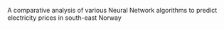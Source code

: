 A comparative analysis of various Neural Network algorithms to predict electricity prices in south-east Norway
